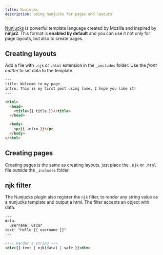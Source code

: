```yaml
---
title: Nunjucks
description: Using Nunjucks for pages and layouts
---
```


[Nunjucks](https://mozilla.github.io/nunjucks/) is powerful template language
created by Mozilla and inspired by **ninja2**. This format is **enabled by
default** and you can use it not only for page layouts, but also to create
pages.

## Creating layouts

Add a file with `.njk` or `.html` extension in the `_includes` folder. Use the
_front matter_ to set data to the template.

```html
---
title: Welcome to my page
intro: This is my first post using lume, I hope you like it!
---

<html>
  <head>
    <title>{{ title }}</title>
  </head>

  <body>
    <p>{{ intro }}</p>
  </body>
</html>
```

## Creating pages

Creating pages is the same as creating layouts, just place the `.njk` or `.html`
file outside the `_includes` folder.

## njk filter

The Nunjucks plugin also register the `njk` filter, to render any string value
as a nunjucks template and output a html. The filter accepts an object with
data.

```html
---
data:
  username: Oscar
text: "Hello {{ username }}"
---

<!-- Render a string -->
<div>{{ text | njk(data) | safe }}<div>
```
